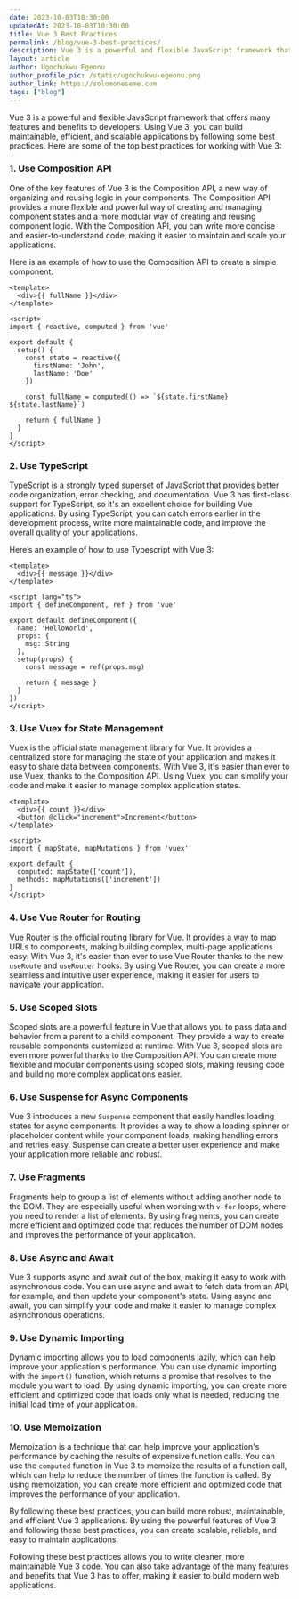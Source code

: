 ```yaml
---
date: 2023-10-03T10:30:00
updatedAt: 2023-10-03T10:30:00
title: Vue 3 Best Practices
permalink: /blog/vue-3-best-practices/
description: Vue 3 is a powerful and flexible JavaScript framework that offers many features and benefits to developers. Using Vue 3, you can build maintainable, efficient, and scalable applications by following some best practices. Here are some of the top best practices for working with Vue 3
layout: article
author: Ugochukwu Egeonu
author_profile_pic: /static/ugochukwu-egeonu.png
author_link: https://solomoneseme.com
tags: ["blog"]
---
```


Vue 3 is a powerful and flexible JavaScript framework that offers many features and benefits to developers. Using Vue 3, you can build maintainable, efficient, and scalable applications by following some best practices. Here are some of the top best practices for working with Vue 3:

### 1. Use Composition API

One of the key features of Vue 3 is the Composition API, a new way of organizing and reusing logic in your components. The Composition API provides a more flexible and powerful way of creating and managing component states and a more modular way of creating and reusing component logic. With the Composition API, you can write more concise and easier-to-understand code, making it easier to maintain and scale your applications.

Here is an example of how to use the Composition API to create a simple component:

```tsx
<template>
  <div>{{ fullName }}</div>
</template>

<script>
import { reactive, computed } from 'vue'

export default {
  setup() {
    const state = reactive({
      firstName: 'John',
      lastName: 'Doe'
    })

    const fullName = computed(() => `${state.firstName} ${state.lastName}`)

    return { fullName }
  }
}
</script>

```

### 2. Use TypeScript

TypeScript is a strongly typed superset of JavaScript that provides better code organization, error checking, and documentation. Vue 3 has first-class support for TypeScript, so it's an excellent choice for building Vue applications. By using TypeScript, you can catch errors earlier in the development process, write more maintainable code, and improve the overall quality of your applications.

Here’s an example of how to use Typescript with Vue 3:

```tsx
<template>
  <div>{{ message }}</div>
</template>

<script lang="ts">
import { defineComponent, ref } from 'vue'

export default defineComponent({
  name: 'HelloWorld',
  props: {
    msg: String
  },
  setup(props) {
    const message = ref(props.msg)

    return { message }
  }
})
</script>
```

### 3. Use Vuex for State Management

Vuex is the official state management library for Vue. It provides a centralized store for managing the state of your application and makes it easy to share data between components. With Vue 3, it's easier than ever to use Vuex, thanks to the Composition API. Using Vuex, you can simplify your code and make it easier to manage complex application states.

```tsx
<template>
  <div>{{ count }}</div>
  <button @click="increment">Increment</button>
</template>

<script>
import { mapState, mapMutations } from 'vuex'

export default {
  computed: mapState(['count']),
  methods: mapMutations(['increment'])
}
</script>
```

### 4. Use Vue Router for Routing

Vue Router is the official routing library for Vue. It provides a way to map URLs to components, making building complex, multi-page applications easy. With Vue 3, it's easier than ever to use Vue Router thanks to the new `useRoute` and `useRouter` hooks. By using Vue Router, you can create a more seamless and intuitive user experience, making it easier for users to navigate your application.

### 5. Use Scoped Slots

Scoped slots are a powerful feature in Vue that allows you to pass data and behavior from a parent to a child component. They provide a way to create reusable components customized at runtime. With Vue 3, scoped slots are even more powerful thanks to the Composition API. You can create more flexible and modular components using scoped slots, making reusing code and building more complex applications easier.

### 6. Use Suspense for Async Components

Vue 3 introduces a new `Suspense` component that easily handles loading states for async components. It provides a way to show a loading spinner or placeholder content while your component loads, making handling errors and retries easy. Suspense can create a better user experience and make your application more reliable and robust.

### 7. Use Fragments

Fragments help to group a list of elements without adding another node to the DOM. They are especially useful when working with `v-for` loops, where you need to render a list of elements. By using fragments, you can create more efficient and optimized code that reduces the number of DOM nodes and improves the performance of your application.

### 8. Use Async and Await

Vue 3 supports async and await out of the box, making it easy to work with asynchronous code. You can use async and await to fetch data from an API, for example, and then update your component's state. Using async and await, you can simplify your code and make it easier to manage complex asynchronous operations.

### 9. Use Dynamic Importing

Dynamic importing allows you to load components lazily, which can help improve your application's performance. You can use dynamic importing with the `import()` function, which returns a promise that resolves to the module you want to load. By using dynamic importing, you can create more efficient and optimized code that loads only what is needed, reducing the initial load time of your application.

### 10. Use Memoization

Memoization is a technique that can help improve your application's performance by caching the results of expensive function calls. You can use the `computed` function in Vue 3 to memoize the results of a function call, which can help to reduce the number of times the function is called. By using memoization, you can create more efficient and optimized code that improves the performance of your application.

By following these best practices, you can build more robust, maintainable, and efficient Vue 3 applications. By using the powerful features of Vue 3 and following these best practices, you can create scalable, reliable, and easy to maintain applications.

Following these best practices allows you to write cleaner, more maintainable Vue 3 code. You can also take advantage of the many features and benefits that Vue 3 has to offer, making it easier to build modern web applications.
